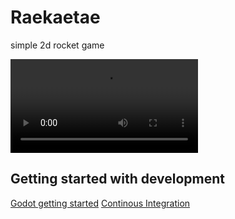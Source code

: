 # Raekaetae

simple 2d rocket game

![video](https://github.com/paul-asvb/raekaetae/blob/master/docs/media/demo_0.1.webm?raw=true)

## Getting started with development

[Godot getting started](https://docs.godotengine.org/en/stable/getting_started/step_by_step/index.html)
[Continous Integration](https://github.com/paul-asvb/raekaetae/blob/master/docs/ci.md)
